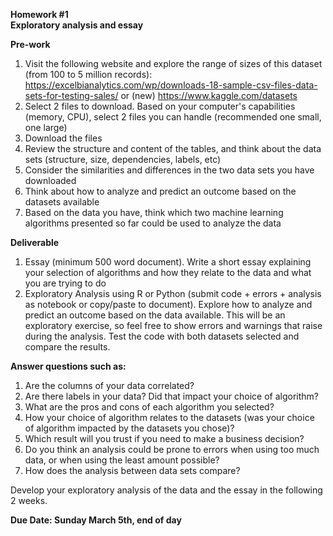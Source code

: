 **Homework #1**  
**Exploratory analysis and essay**  

**Pre-work**  
1. Visit the following website and explore the range of sizes of this dataset (from 100 to 5 million records):
https://excelbianalytics.com/wp/downloads-18-sample-csv-files-data-sets-for-testing-sales/ or
(new) https://www.kaggle.com/datasets
2. Select 2 files to download. Based on your computer's capabilities (memory, CPU), select 2 files you can handle (recommended one small, one large)
3. Download the files
4. Review the structure and content of the tables, and think about the data sets (structure, size, dependencies, labels, etc)
5. Consider the similarities and differences in the two data sets you have downloaded
6. Think about how to analyze and predict an outcome based on the datasets available
7. Based on the data you have, think which two machine learning algorithms presented so far could be used to analyze the data

**Deliverable**
1. Essay (minimum 500 word document). Write a short essay explaining your selection of algorithms and how they relate to the data and what you are trying to do
2. Exploratory Analysis using R or Python (submit code + errors + analysis as notebook or copy/paste to document). Explore how to analyze and predict an outcome based on the data available. This will be an exploratory exercise, so feel free to show errors and warnings that raise during the analysis. Test the code with both datasets selected and compare the results.

**Answer questions such as:**  
1. Are the columns of your data correlated?
2. Are there labels in your data? Did that impact your choice of algorithm?
3. What are the pros and cons of each algorithm you selected?
4. How your choice of algorithm relates to the datasets (was your choice of algorithm impacted by the datasets you chose)?
5. Which result will you trust if you need to make a business decision?
6. Do you think an analysis could be prone to errors when using too much data, or when using the least amount possible?
7. How does the analysis between data sets compare?

Develop your exploratory analysis of the data and the essay in the following 2 weeks.  

**Due Date: Sunday March 5th, end of day**
